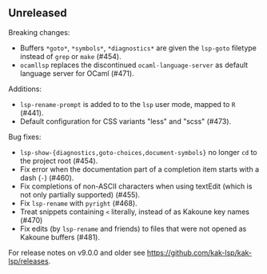## Unreleased

Breaking changes:
- Buffers `*goto*`, `*symbols*`, `*diagnostics*` are given the `lsp-goto` filetype instead of `grep` or `make` (#454).
- `ocamllsp` replaces the discontinued `ocaml-language-server` as default language server for OCaml (#471).

Additions:
- `lsp-rename-prompt` is added to to the `lsp` user mode, mapped to `R` (#441).
- Default configuration for CSS variants "less" and "scss" (#473).

Bug fixes:
- `lsp-show-{diagnostics,goto-choices,document-symbols}` no longer `cd` to the project root (#454).
- Fix error when the documentation part of a completion item starts with a dash (`-`) (#460).
- Fix completions of non-ASCII characters when using textEdit (which is not only partially supported) (#455).
- Fix `lsp-rename` with `pyright` (#468).
- Treat snippets containing `<` literally, instead of as Kakoune key names (#470)
- Fix edits (by `lsp-rename` and friends) to files that were not opened as Kakoune buffers (#481).

For release notes on v9.0.0 and older see <https://github.com/kak-lsp/kak-lsp/releases>.
